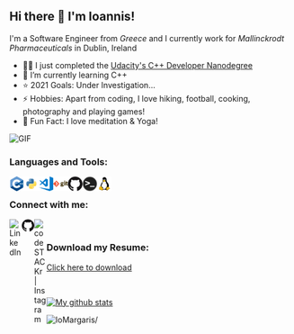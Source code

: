 ## Hi there 👋 I'm Ioannis!

I'm a Software Engineer from *Greece* and I currently work for *Mallinckrodt Pharmaceuticals* in Dublin, Ireland

- 🐱‍💻 I just completed the [Udacity's C++ Developer Nanodegree](https://www.udacity.com/course/c-plus-plus-nanodegree--nd213)
- 📗 I’m currently learning C++
- ⭐ 2021 Goals: Under Investigation...
- ⚡ Hobbies: Apart from coding, I love hiking, football, cooking, photography and playing games!
- 🧘 Fun Fact: I love meditation & Yoga!

<!--
<img alt="GIF" src="https://github.com/IoMargaris/IoMargaris/blob/master/code.gif?raw=true" width="500" height="320" />
<img alt="GIF" src="https://media.giphy.com/media/13HgwGsXF0aiGY/giphy.gif" />
-->

<img alt="GIF" src="https://media.giphy.com/media/f3iwJFOVOwuy7K6FFw/giphy.gif" />

### Languages and Tools:

[<img align="left" alt="C++" width="26px" src="https://raw.githubusercontent.com/github/explore/80688e429a7d4ef2fca1e82350fe8e3517d3494d/topics/cpp/cpp.png" />]()
[<img align="left" alt="Python" width="26px" src="https://raw.githubusercontent.com/github/explore/80688e429a7d4ef2fca1e82350fe8e3517d3494d/topics/python/python.png" />]()
[<img align="left" alt="Visual Studio Code" width="26px" src="https://raw.githubusercontent.com/github/explore/80688e429a7d4ef2fca1e82350fe8e3517d3494d/topics/visual-studio-code/visual-studio-code.png" />]()
[<img align="left" alt="Git" width="26px" src="https://raw.githubusercontent.com/github/explore/80688e429a7d4ef2fca1e82350fe8e3517d3494d/topics/git/git.png" />]()
[<img align="left" alt="GitHub" width="26px" src="https://raw.githubusercontent.com/github/explore/78df643247d429f6cc873026c0622819ad797942/topics/github/github.png" />]()
[<img align="left" alt="Terminal" width="26px" src="https://raw.githubusercontent.com/github/explore/80688e429a7d4ef2fca1e82350fe8e3517d3494d/topics/terminal/terminal.png" />]()
[<img align="left" alt="Linux" width="26px" src="https://raw.githubusercontent.com/github/explore/80688e429a7d4ef2fca1e82350fe8e3517d3494d/topics/linux/linux.png" />]()

<br />

### Connect with me:
[<img align="left" alt="LinkedIn" width="22px" 
src="https://cdn.jsdelivr.net/npm/simple-icons@v3/icons/linkedin.svg" />](https://www.linkedin.com/in/ioannis-margaris/)

[<img align="left" alt="GitHub" width="22px" src="https://raw.githubusercontent.com/github/explore/78df643247d429f6cc873026c0622819ad797942/topics/github/github.png" />](https://github.com/IoMargaris)

[<img align="left" alt="codeSTACKr | Instagram" width="22px" src="https://cdn.jsdelivr.net/npm/simple-icons@v3/icons/instagram.svg" />](https://www.instagram.com/ioannis_margaris/)

<br />

### Download my Resume:
[Click here to download](https://drive.google.com/file/d/1G9LyDVK-QNI79DU1q8rFbFLT73QUpBy1/view?usp=sharing)

<br />

[![My github stats](https://github-readme-stats.vercel.app/api?username=iomargaris)](https://github.com/iomargaris/github-readme-stats)

<p align="left"> <img src=https://komarev.com/ghpvc/?username=IoMargaris alt=IoMargaris/> </p>

<br />

